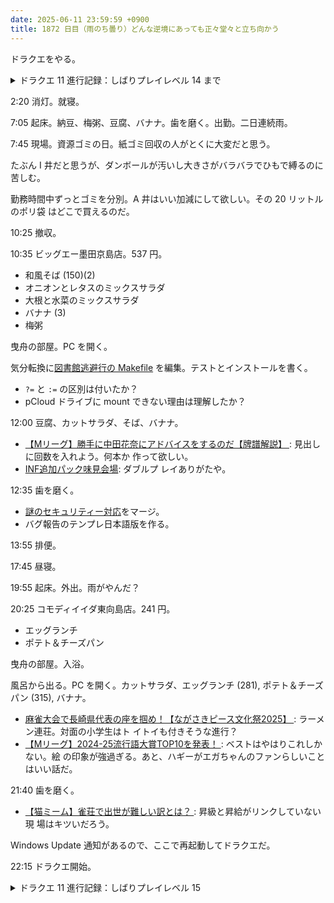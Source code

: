 ```yaml
---
date: 2025-06-11 23:59:59 +0900
title: 1872 日目（雨のち曇り）どんな逆境にあっても正々堂々と立ち向かう
---
```


ドラクエをやる。

<details><summary>ドラクエ 11 進行記録：しばりプレイレベル 14 まで</summary>
<p>ベロニカを連れて荒野の地下迷宮を攻略する前に、キャンプ周辺でドルイド相手に経験値稼ぎ。
主人公がデインを使用可能（スキルパネル）になり、グッと楽になる。</p>

<p>地下迷宮。どろにんぎょうが戦いやすい＆スカルライダーの稼ぎ上限が割と高めらしい。
永久回復地点があるので積極的に利用する。ボス戦は意外にギリギリでいける。
カミュのスリープダガーとヒュプノスハントの二手一組でいい感じだ。</p>

<p>双子を仲間に加えてさらに楽になる。戦闘中に動きがたまに止まるのは仲間全員共通らしい。
ベロニカの杖に加えていばらのムチも打ち直したが、意味がないかもしれない。後で効くかもしれない。
セーニャは育て方がよくわからない。素で使えるので。</p>

<p>ルーラを使用可能にしてから再びダンジョンに潜る。後ろの二人もレベル 14 まで引き上げたい。</p>
</details>

2:20 消灯。就寝。

7:05 起床。納豆、梅粥、豆腐、バナナ。歯を磨く。出勤。二日連続雨。

7:45 現場。資源ゴミの日。紙ゴミ回収の人がとくに大変だと思う。

たぶん I 井だと思うが、ダンボールが汚いし大きさがバラバラでひもで縛るのに苦しむ。

勤務時間中ずっとゴミを分別。A 井はいい加減にして欲しい。その 20 リットルのポリ袋
はどこで買えるのだ。

10:25 撤収。

10:35 ビッグエー墨田京島店。537 円。

* 和風そば (150)(2)
* オニオンとレタスのミックスサラダ
* 大根と水菜のミックスサラダ
* バナナ (3)
* 梅粥

曳舟の部屋。PC を開く。

気分転換に[図書館逃避行の Makefile][Makefile] を編集。テストとインストールを書く。

* `?=` と `:=` の区別は付いたか？
* pCloud ドライブに mount できない理由は理解したか？

12:00 豆腐、カットサラダ、そば、バナナ。

* [【Mリーグ】勝手に中田花奈にアドバイスをするのだ【牌譜解説】
  ](https://www.youtube.com/watch?v=2FJThvPURb4): 見出しに回数を入れよう。何本か
  作って欲しい。
* [INF追加パック味見会場](https://www.youtube.com/watch?v=OmLbZVOY2cg): ダブルプ
  レイありがたや。

12:35 歯を磨く。

* [謎のセキュリティー対応][312]をマージ。
* バグ報告のテンプレ日本語版を作る。

13:55 排便。

17:45 昼寝。

19:55 起床。外出。雨がやんだ？

20:25 コモディイイダ東向島店。241 円。

* エッグランチ
* ポテト＆チーズパン

曳舟の部屋。入浴。

風呂から出る。PC を開く。カットサラダ、エッグランチ (281), ポテト＆チーズパン
(315), バナナ。

* [麻雀大会で長崎県代表の座を掴め！【ながさきピース文化祭2025】
  ](https://www.youtube.com/watch?v=QjIy4lKfdYI): ラーメン連荘。対面の小学生はト
  イトイも付きそうな進行？
* [【Mリーグ】2024-25流行語大賞TOP10を発表！
  ](https://www.youtube.com/watch?v=uRTEffRZP3M): ベストはやはりこれしかない。絵
  の印象が強過ぎる。あと、ハギーがエガちゃんのファンらしいことはいい話だ。

21:40 歯を磨く。

* [【猫ミーム】雀荘で出世が難しい訳とは？
  ](https://www.youtube.com/watch?v=MVRAYS9A8UM): 昇級と昇給がリンクしていない現
  場はキツいだろう。

Windows Update 通知があるので、ここで再起動してドラクエだ。

22:15 ドラクエ開始。

<details><summary>ドラクエ 11 進行記録：しばりプレイレベル 15</summary>
<p>地下迷宮でレベルを 15, 15, 14, 14 に上げてから山地を去る。
主人公がイオを使用可能になる。カミュのザメハは使うときが来るのか。</p>

<p>砂漠地帯の前に冒険の書の世界が解禁。ガライ攻略。
雑魚キャラの転生モンスターにたまたま遭遇したらべらぼうに強い。ドルマや通常打撃で 60 前後食らう。
その後のボス戦が霞む程度に危険だ。</p>

<p>サマディーでウマレースと情報収集。
まずいことに宝探しが下手くそになっている。宮殿の残り一個がなぜ見つからぬ。</p>
</details>

[312]: <https://github.com/showa-yojyo/notebook/pull/312>
[Makefile]: <https://gist.github.com/showa-yojyo/da8569814f71628491f10b6b6019d2f7>
